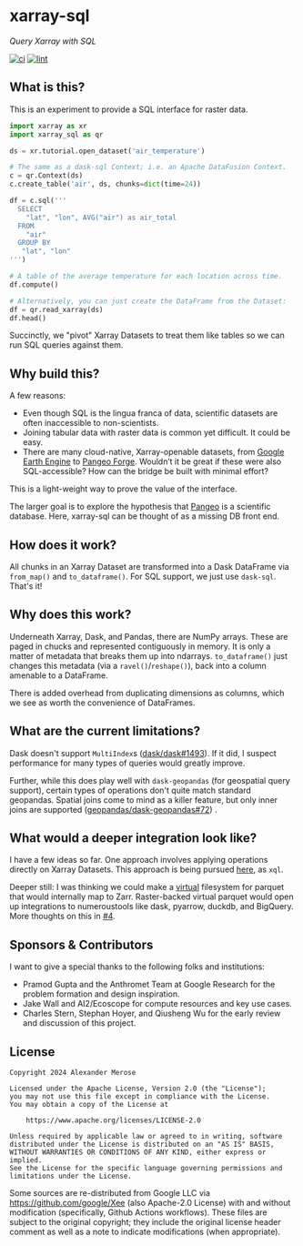 # xarray-sql

_Query Xarray with SQL_

[![ci](https://github.com/alxmrs/xarray-sql/actions/workflows/ci.yml/badge.svg)](https://github.com/alxmrs/xarray-sql/actions/workflows/ci.yml)
[![lint](https://github.com/alxmrs/xarray-sql/actions/workflows/lint.yml/badge.svg)](https://github.com/alxmrs/xarray-sql/actions/workflows/lint.yml)


## What is this?

This is an experiment to provide a SQL interface for raster data.

```python
import xarray as xr
import xarray_sql as qr

ds = xr.tutorial.open_dataset('air_temperature')

# The same as a dask-sql Context; i.e. an Apache DataFusion Context.
c = qr.Context(ds)
c.create_table('air', ds, chunks=dict(time=24))

df = c.sql('''
  SELECT
    "lat", "lon", AVG("air") as air_total
  FROM 
    "air" 
  GROUP BY
   "lat", "lon"
''')

# A table of the average temperature for each location across time.
df.compute()

# Alternatively, you can just create the DataFrame from the Dataset:
df = qr.read_xarray(ds)
df.head()
```

Succinctly, we "pivot" Xarray Datasets to treat them like tables so we can run
SQL queries against them.

## Why build this?

A few reasons:

* Even though SQL is the lingua franca of data, scientific datasets are often
  inaccessible to non-scientists.
* Joining tabular data with raster data is common yet difficult. It could be
  easy.
* There are many cloud-native, Xarray-openable datasets,
  from [Google Earth Engine](https://github.com/google/Xee)
  to [Pangeo Forge](https://pangeo-forge.org/). Wouldn’t it be great if these
  were also SQL-accessible? How can the bridge be built with minimal effort?

This is a light-weight way to prove the value of the interface.

The larger goal is to explore the hypothesis that [Pangeo](https://pangeo.io/)
is a scientific database. Here, xarray-sql can be thought of as a missing DB 
front end.

## How does it work?

All chunks in an Xarray Dataset are transformed into a Dask DataFrame via
`from_map()` and `to_dataframe()`. For SQL support, we just use `dask-sql`.
That's it!

## Why does this work?

Underneath Xarray, Dask, and Pandas, there are NumPy arrays. These are paged in
chucks and represented contiguously in memory. It is only a matter of metadata
that breaks them up into ndarrays. `to_dataframe()`
just changes this metadata (via a `ravel()`/`reshape()`), back into a column
amenable to a DataFrame.

There is added overhead from duplicating dimensions as columns, which we see as
worth the convenience of DataFrames.

## What are the current limitations?

Dask doesn't support
`MultiIndex`s ([dask/dask#1493](https://github.com/dask/dask/issues/1493)). If
it did, I suspect performance for many types of queries would greatly improve.

Further, while this does play well with `dask-geopandas` (for geospatial query
support), certain types of operations don't quite match standard geopandas.
Spatial joins come to mind as a killer feature, but only inner joins are
supported ([geopandas/dask-geopandas#72](https://github.com/geopandas/dask-geopandas/issues/72))
.

## What would a deeper integration look like?

I have a few ideas so far. One approach involves applying operations directly on
Xarray Datasets. This approach is being pursued
[here](https://github.com/google/weather-tools/tree/main/xql), as `xql`.

Deeper still: I was thinking we could make
a [virtual](https://fsspec.github.io/kerchunk/)
filesystem for parquet that would internally map to Zarr. Raster-backed virtual
parquet would open up integrations to numeroustools like dask, pyarrow, duckdb,
and BigQuery. More thoughts on this
in [#4](https://github.com/alxmrs/xarray-sql/issues/4).

## Sponsors & Contributors

I want to give a special thanks to the following folks and institutions:

- Pramod Gupta and the Anthromet Team at Google Research for the problem
  formation and design inspiration.
- Jake Wall and AI2/Ecoscope for compute resources and key use cases.
- Charles Stern, Stephan Hoyer, and Qiusheng Wu for the early review and
  discussion of this project.

## License

```
Copyright 2024 Alexander Merose

Licensed under the Apache License, Version 2.0 (the "License");
you may not use this file except in compliance with the License.
You may obtain a copy of the License at

    https://www.apache.org/licenses/LICENSE-2.0

Unless required by applicable law or agreed to in writing, software
distributed under the License is distributed on an "AS IS" BASIS,
WITHOUT WARRANTIES OR CONDITIONS OF ANY KIND, either express or implied.
See the License for the specific language governing permissions and
limitations under the License.
```

Some sources are re-distributed from Google LLC
via https://github.com/google/Xee (also Apache-2.0 License) with and without
modification (specifically, Github Actions workflows). These files are subject
to the original copyright; they include the original license header comment as
well as a note to indicate modifications (when appropriate).
